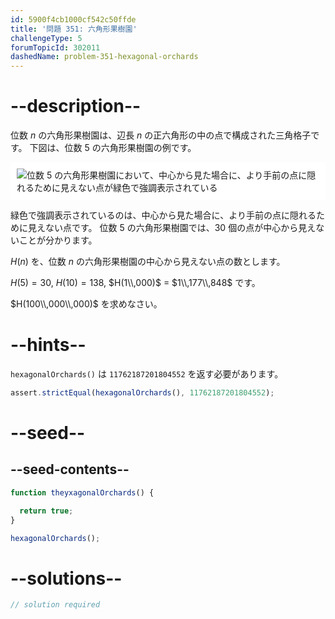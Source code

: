 ```yaml
---
id: 5900f4cb1000cf542c50ffde
title: '問題 351: 六角形果樹園'
challengeType: 5
forumTopicId: 302011
dashedName: problem-351-hexagonal-orchards
---
```


# --description--

位数 $n$ の六角形果樹園は、辺長 $n$ の正六角形の中の点で構成された三角格子です。 下図は、位数 5 の六角形果樹園の例です。

<img class="img-responsive center-block" alt="位数 5 の六角形果樹園において、中心から見た場合に、より手前の点に隠れるために見えない点が緑色で強調表示されている" src="https://cdn.freecodecamp.org/curriculum/project-euler/hexagonal-orchards.png" style="background-color: white; padding: 10px;" />

緑色で強調表示されているのは、中心から見た場合に、より手前の点に隠れるために見えない点です。 位数 5 の六角形果樹園では、30 個の点が中心から見えないことが分かります。

$H(n)$ を、位数 $n$ の六角形果樹園の中心から見えない点の数とします。

$H(5) = 30$, $H(10) = 138$, $H(1\\,000)$ = $1\\,177\\,848$ です。

$H(100\\,000\\,000)$ を求めなさい。

# --hints--

`hexagonalOrchards()` は `11762187201804552` を返す必要があります。

```js
assert.strictEqual(hexagonalOrchards(), 11762187201804552);
```

# --seed--

## --seed-contents--

```js
function theyxagonalOrchards() {

  return true;
}

hexagonalOrchards();
```

# --solutions--

```js
// solution required
```
